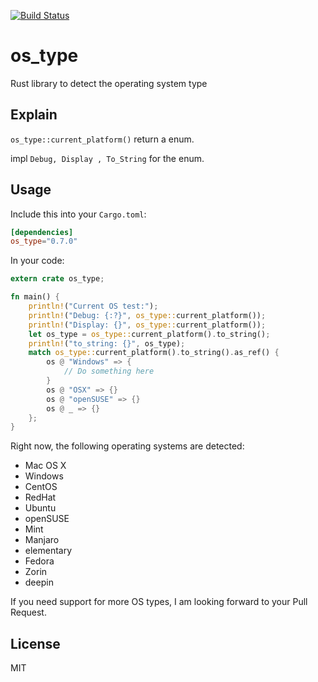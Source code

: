 [![Build Status](https://travis-ci.org/schultyy/os_type.svg?branch=master)](https://travis-ci.org/schultyy/os_type)

# os_type
Rust library to detect the operating system type

## Explain  
`os_type::current_platform()` return a enum.   

impl  `Debug, Display , To_String` for the enum.

## Usage

Include this into your `Cargo.toml`:

```toml
[dependencies]
os_type="0.7.0"
```

In your code:

```rust
extern crate os_type;

fn main() {
    println!("Current OS test:");
    println!("Debug: {:?}", os_type::current_platform());
    println!("Display: {}", os_type::current_platform());
    let os_type = os_type::current_platform().to_string();
    println!("to_string: {}", os_type);
    match os_type::current_platform().to_string().as_ref() {
        os @ "Windows" => {
            // Do something here
        }
        os @ "OSX" => {}
        os @ "openSUSE" => {}        
        os @ _ => {}
    };
}
```

Right now, the following operating systems are detected:

- Mac OS X
- Windows
- CentOS
- RedHat
- Ubuntu
- openSUSE
- Mint
- Manjaro
- elementary
- Fedora
- Zorin
- deepin

If you need support for more OS types, I am looking forward to your Pull Request.

## License

MIT
